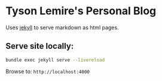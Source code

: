 # Tyson Lemire's Personal Blog

Uses [jekyll](https://jekyllrb.com/docs/) to serve markdown as html pages.

## Serve site locally:
```zsh
bundle exec jekyll serve --livereload
``` 

Browse to: `http://localhost:4000`